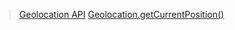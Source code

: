 > [Geolocation API](https://developer.mozilla.org/en-US/docs/Web/API/Geolocation_API)
> [Geolocation.getCurrentPosition()](https://developer.mozilla.org/en-US/docs/Web/API/Geolocation/getCurrentPosition)
